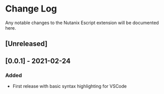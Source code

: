 # Change Log

Any notable changes to the Nutanix Escript extension will be documented here.

## [Unreleased]

## [0.0.1] - 2021-02-24
### Added
- First release with basic syntax highlighting for VSCode